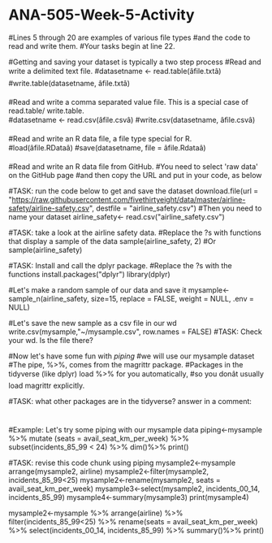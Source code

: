# ANA-505-Week-5-Activity

#Lines 5 through 20 are examples of various file types 
#and the code to read and write them. 
#Your tasks begin at line 22.

#Getting and saving your dataset is typically a two step process
#Read and write a delimited text file.
#datasetname <- read.table(âfile.txtâ)
#write.table(datasetname, âfile.txtâ)

#Read and write a comma separated value file. This is a special case of read.table/ write.table.	
#datasetname <- read.csv(âfile.csvâ)
#write.csv(datasetname, âfile.csvâ)

#Read and write an R data file, a file type special for R.	
#load(âfile.RDataâ)
#save(datasetname, file = âfile.Rdataâ)

#Read and write an R data file from GitHub.
#You need to select 'raw data' on the GitHub page 
#and then copy the URL and put in your code, as below

#TASK: run the code below to get and save the dataset
download.file(url = "https://raw.githubusercontent.com/fivethirtyeight/data/master/airline-safety/airline-safety.csv", destfile = "airline_safety.csv")
#Then you need to name your dataset
airline_safety<- read.csv("airline_safety.csv")

#TASK: take a look at the airline safety data. 
#Replace the ?s with functions that display a sample of the data
sample(airline_safety, 2)
#Or
sample(airline_safety)

#TASK: Install and call the dplyr package. 
#Replace the ?s with the functions
install.packages("dplyr")
library(dplyr)

#Let's make a random sample of our data and save it
mysample<-sample_n(airline_safety, size=15, replace = FALSE, weight = NULL, .env = NULL)

#Let's save the new sample as a csv file in our wd
write.csv(mysample,"~/mysample.csv", row.names = FALSE)
#TASK: Check your wd. Is the file there?

#Now let's have some fun with *piping*
#we will use our mysample dataset
#The pipe, %>%, comes from the magrittr package. 
#Packages in the tidyverse (like dplyr) load %>% for you automatically, 
#so you donât usually load magrittr explicitly.

#TASK: what other packages are in the tidyverse? answer in a comment: 
#

#Example: Let's try some piping with our mysample data
piping<-mysample %>% 
  mutate (seats = avail_seat_km_per_week) %>%
  subset(incidents_85_99 < 24) %>%
  dim()%>%
  print()

#TASK: revise this code chunk using piping
mysample2<-mysample
arrange(mysample2, airline)
mysample2<-filter(mysample2, incidents_85_99<25)
mysample2<-rename(mysample2, seats = avail_seat_km_per_week)
mysample3<-select(mysample2, incidents_00_14, incidents_85_99)
mysample4<-summary(mysample3)
print(mysample4)


mysample2<-mysample %>%
  arrange(airline) %>%
  filter(incidents_85_99<25) %>%
  rename(seats = avail_seat_km_per_week) %>%
  select(incidents_00_14, incidents_85_99) %>%
  summary()%>%
  print()

